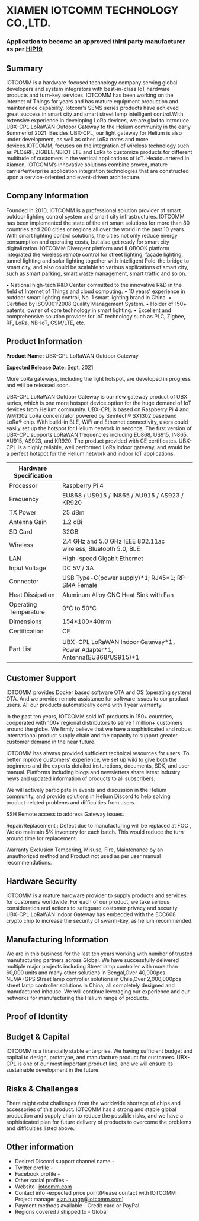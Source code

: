 # XIAMEN IOTCOMM TECHNOLOGY CO.,LTD. 
### Application to become an approved third party manufacturer as per [HIP19](https://github.com/helium/HIP/blob/master/0019-third-party-manufacturers.md)

## Summary

IOTCOMM is a hardware-focused technology company serving global developers and system integrators with best-in-class IoT hardware products and turn-key services. IOTCOMM has been working on the Internet of Things for years and has mature equipment production and maintenance capability. Iotcom's SEMS series products have achieved great success in smart city and smart street lamp intelligent control.With extensive experience in developing LoRa devices, we are glad to introduce UBX-CPL LoRaWAN Outdoor Gateway to the Helium community in the early Summer of 2021. Besides UBX-CPL, our light gateway for Helium is also under development, as well as other LoRa notes and more devices.IOTCOMM, focuses on the integration of wireless technology such as PLC&RF, ZIGBEE,NBIOT LTE and LoRa to customize products for different multitude of customers in the vertical applications of IoT. Headquartered in Xiamen, IOTCOMM’s innovative solutions combine proven, mature carrier/enterprise application integration technologies that are constructed upon a service-oriented and event-driven architecture.


## Company Information

Founded in 2010, IOTCOMM is a professional solution provider of smart outdoor lighting control system and smart city infrastructures. IOTCOMM has been implemented the state of the art smart solutions for more than 80 countries and 200 cities or regions all over the world in the past 10 years.  With smart lighting control solutions, the cities not only reduce energy consumption and operating costs, but also get ready for smart city digitalization. IOTCOMM Divergent platform and  ILOBOOK platform integrated the wireless remote control for street lighting, façade lighting, tunnel lighting and solar lighting together with intelligent Pole-the bridge to smart city, and also could be scalable to various applications of smart city, such as smart parking, smart waste management, smart traffic and so on.

• National high-tech R&D Center committed to the innovative R&D in the field of Internet of Things and cloud computing.
• 10 years' experience in outdoor smart lighting control, No. 1 smart lighting brand in China.
• Certified by ISO9001:2008 Quality Management System.
• Holder of 150+ patents, owner of core technology in smart lighting.
• Excellent and comprehensive solution provider for IoT technology such as PLC, Zigbee, RF, LoRa, NB-IoT, GSM/LTE, etc.

## Product Information

**Product Name:** UBX-CPL LoRaWAN Outdoor Gateway

**Expected Release Date:** Sept. 2021

More LoRa gateways, including the light hotspot, are developed in progress and will be released soon.


UBX-CPL LoRaWAN Outdoor Gateway is our new gateway product of UBX series, which is one more hotspot device option for the huge demand of IoT devices from Helium community. UBX-CPL is based on Raspberry Pi 4 and WM1302 LoRa concentrator powered by Semtech® SX1302 baseband LoRa® chip. With build-in BLE, WiFi and Ethernet connectivity, users could easily set up the hotspot for Helium network in seconds. The first version of UBX-CPL supports LoRaWAN frequencies including EU868, US915, IN865, AU915, AS923, and KR920. The product provided with CE certificates. UBX-CPL is a highly reliable, well performed LoRa indoor gateway, and would be a perfect hotspot for the Helium network and indoor IoT applications.



|Hardware Specification |                                     |
|----------------------------------|---------------------------------------------------------------------|
| Processor                        | Raspberry Pi 4 |
| Frequency                        | EU868 / US915 / IN865 / AU915 / AS923 / KR920                    |
| TX Power                         | 25 dBm                                                              |
| Antenna Gain                     | 1.2 dBi                                                             |
| SD Card                          | 32GB                                                                |
| Wireless                           | 2.4 GHz and 5.0 GHz IEEE 802.11ac wireless;  Bluetooth 5.0, BLE |
| LAN                        | High-speed Gigabit Ethernet                                               |
| Input Voltage                    | DC 5V / 3A                                                          |
| Connector                        | USB Type-C(power supply)\*1; RJ45\*1; RP-SMA Female                 |
| Heat Dissipation                 | Aluminum Alloy CNC Heat Sink with Fan                               |
| Operating Temperature            | 0°C to 50°C                                                         |
| Dimensions                       | 154\*100\*40mm                                                    |
| Certification                    | CE                                                            |
| Part List                        | UBX-CPL LoRaWAN Indoor Gateway\*1，Power Adapter\*1, Antenna(EU868/US915)\*1 |y



## Customer Support
IOTCOMM provides Docker based software OTA and OS (operating system) OTA. And we provide remote assistance for software issues to our product users. All our products automatically come with 1 year warranty.

In the past ten years, IOTCOMM sold IoT products in 150+ countries, cooperated with 100+ regional distributors to serve 1 million+ customers around the globe. We firmly believe that we have a sophisticated and robust international product supply chain and the capacity to support greater customer demand in the near future.

IOTCOMM has always provided sufficient technical resources for users. To better improve customers' experience, we set up wiki to give both the beginners and the experts detailed insturctions, documents, SDK, and user manual. Platforms including blogs and newsletters share latest industry news and updated information of products to all subscribers.

We will actively participate in events and discussion in the Helium community, and provide solutions in Helium Discord to help solving product-related problems and difficulties from users.

SSH Remote access to address Gateway issues.

Repair/Replacement : Defect due to manufacturing will be replaced at FOC , We do maintain 5% inventory for each batch. This would reduce the turn around time for replacement.

Warranty Exclusion Tempering, Misuse, Fire, Maintenance by an unauthorized method and Product not used as per user manual recommendations.

## Hardware Security

IOTCOMM is a mature hardware provider to supply products and services for customers worldwide. For each of our product, we take serious consideration and actions to safeguard costomer privacy and security. UBX-CPL LoRaWAN Indoor Gateway has embedded with the ECC608 crypto chip to increase the security of swarm-key, as helium recommended.

## Manufacturing Information

We are in this business for the last ten years working with number of trusted manufacturing partners across Global. We have successfully delivered multiple major projects including Street lamp controller with more than 60,000 units and many other solutions in Bengal,Over 40,000pcs NEMA+GPS Street lamp controller solutions in Chile,Over 2,000,000pcs street lamp controller solutions in China, all completely designed and manufactured inhouse. We will continue leveraging our experience and our networks for manufacturing the Helium range of products.

## Proof of Identity



## Budget & Capital

IOTCOMM is a financially stable enterprise. We having sufficient budget and capital to design, prototype, and manufacture product for customers. UBX-CPL is one of our most important product line, and we will ensure its sustainable development in the future.

## Risks & Challenges

There might exist challenges from the worldwide shortage of chips and accessories of this product. IOTCOMM has a strong and stable global production and supply chain to reduce the possible risks, and we have a sophisticated plan for future delivery of products to overcome the problems and difficulties listed above.

## Other information

* Desired Discord support channel name - 
* Twitter profile - 
* Facebook profile - 
* Other social profiles - 
* Website -[iotcomm.com](http://www.iotcomm.com/)
* Contact info -expected price point(Please contact with IOTCOMM Project manager xian.huagn@iotcomm.com)
* Payment methods available - Credit card or PayPal
* Regions covered / shipped to - Global
